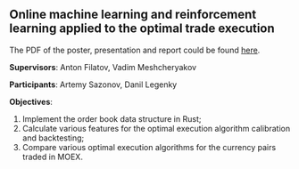 ## Online machine learning and reinforcement learning applied to the optimal trade execution

The PDF of the poster, presentation and report could be found [here](https://github.com/ArtemySazonov/CurrencyMarketMaking/actions/workflows/poster.yml).

**Supervisors**: Anton Filatov, Vadim Meshcheryakov

**Participants**: Artemy Sazonov, Danil Legenky

**Objectives**:
1. Implement the order book data structure in Rust;
2. Calculate various features for the optimal execution algorithm calibration and backtesting;
3. Compare various optimal execution algorithms for the currency pairs traded in MOEX.